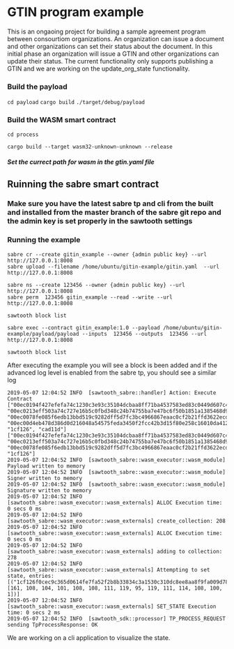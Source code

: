 # GTIN program example 
This is an ongaoing project for building a sample agreement program between consourtiom organizations. An organization can issue a document and other organizations can set their status about the document. In this initial phase an organization will issue a GTIN and other organizations can update their status. The current functionality only supports publishing a GTIN and we are working on the update_org_state functionality. 

### Build the payload
`cd payload`
`cargo build`
`./target/debug/payload`

### Build the WASM smart contract
`cd process`

`cargo build --target wasm32-unknown-unknown --release`

##### Set the currect path for wasm in the gtin.yaml file

## Ruinning the sabre smart contract
### Make sure you have the latest sabre tp and cli from the built and installed from the master branch of the sabre git repo and the admin key is set properly in the sawtooth settings
### Running the example
```
sabre cr --create gitin_example --owner {admin public key} --url http://127.0.0.1:8008
sabre upload --filename /home/ubuntu/gitin-example/gitin.yaml  --url http://127.0.0.1:8008 

sabre ns --create 123456 --owner {admin public key} --url http://127.0.0.1:8008
sabre perm  123456 gitin_example --read --write --url http://127.0.0.1:8008

sawtooth block list

sabre exec --contract gitin_example:1.0 --payload /home/ubuntu/gitin-example/payload/payload --inputs  123456 --outputs  123456 --url http://127.0.0.1:8008

sawtooth block list

```
After executing the example you will see a block is been added and if the advanced log level is enabled from the sabre tp, you should see a similar log
```
2019-05-07 12:04:52 INFO  [sawtooth_sabre::handler] Action: Execute Contract ["00ec0194f427efefa74c1230c3e93c35104dcbaa8ff71ba4537583ed83c0449d607c4e", "00ec0213eff503a74c727e16b5c0fbd348c24b74755ba7e47bc6f50b1851a1385468d9", "00ec0078fe085f6edb13bbd519c9282dff5d7fc3bc4966867eaac0cf2b21ffd3622ecd", "00ec00d4eb478d386d0d216048a54575feda3450f2fcc42b3d15f80e258c16010da412", "1cf126", "cad11d"] ["00ec0194f427efefa74c1230c3e93c35104dcbaa8ff71ba4537583ed83c0449d607c4e", "00ec0213eff503a74c727e16b5c0fbd348c24b74755ba7e47bc6f50b1851a1385468d9", "00ec0078fe085f6edb13bbd519c9282dff5d7fc3bc4966867eaac0cf2b21ffd3622ecd", "1cf126"]
2019-05-07 12:04:52 INFO  [sawtooth_sabre::wasm_executor::wasm_module] Payload written to memory
2019-05-07 12:04:52 INFO  [sawtooth_sabre::wasm_executor::wasm_module] Signer written to memory
2019-05-07 12:04:52 INFO  [sawtooth_sabre::wasm_executor::wasm_module] Signature written to memory
2019-05-07 12:04:52 INFO  [sawtooth_sabre::wasm_executor::wasm_externals] ALLOC Execution time: 0 secs 0 ms
2019-05-07 12:04:52 INFO  [sawtooth_sabre::wasm_executor::wasm_externals] create_collection: 208
2019-05-07 12:04:52 INFO  [sawtooth_sabre::wasm_executor::wasm_externals] ALLOC Execution time: 0 secs 0 ms
2019-05-07 12:04:52 INFO  [sawtooth_sabre::wasm_executor::wasm_externals] adding to collection: 278
2019-05-07 12:04:52 INFO  [sawtooth_sabre::wasm_executor::wasm_externals] Attempting to set state, entries: [("1cf126f0cec9c365d0614fe7fa52f2b8b33834c3a1530c310dc8ee8aa8f9fa009d783e", [161, 108, 104, 101, 108, 108, 111, 119, 95, 119, 111, 114, 108, 100, 1])]
2019-05-07 12:04:52 INFO  [sawtooth_sabre::wasm_executor::wasm_externals] SET_STATE Execution time: 0 secs 2 ms
2019-05-07 12:04:52 INFO  [sawtooth_sdk::processor] TP_PROCESS_REQUEST sending TpProcessResponse: OK
```

We are working on a cli application to visualize the state.
